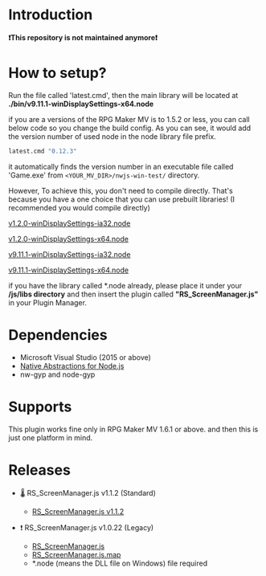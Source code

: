 # Introduction

**❗️This repository is not maintained anymore❗️**

# How to setup?

Run the file called 'latest.cmd', then the main library will be located at **./bin/v9.11.1-winDisplaySettings-x64.node**

if you are a versions of the RPG Maker MV is to 1.5.2 or less, you can call below code so you change the build config. As you can see, it would add the version number of used node in the node library file prefix.

```cmd
latest.cmd "0.12.3"
```

it automatically finds the version number in an executable file called 'Game.exe' from `<YOUR_MV_DIR>/nwjs-win-test/` directory.

However, To achieve this, you don't need to compile directly. That's because you have a one choice that you can use prebuilt libraries! (I recommended you would compile directly)

[v1.2.0-winDisplaySettings-ia32.node](./bin/v1.2.0-winDisplaySettings-ia32.node)

[v1.2.0-winDisplaySettings-x64.node](./bin/v1.2.0-winDisplaySettings-x64.node)

[v9.11.1-winDisplaySettings-ia32.node](./bin/v9.11.1-winDisplaySettings-ia32.node)

[v9.11.1-winDisplaySettings-x64.node](./bin/v9.11.1-winDisplaySettings-x64.node)

if you have the library called \*.node already, please place it under your **/js/libs directory** and then
insert the plugin called **"RS_ScreenManager.js"** in your Plugin Manager.

# Dependencies

-   Microsoft Visual Studio (2015 or above)
-   [Native Abstractions for Node.js](https://github.com/nodejs/nan)
-   nw-gyp and node-gyp

# Supports

This plugin works fine only in RPG Maker MV 1.6.1 or above. and then this is just one platform in mind.

# Releases

-   🌡️ RS_ScreenManager.js v1.1.2 (Standard)

    -   [RS_ScreenManager.js v1.1.2](https://github.com/biud436/MV-Resolutions/blob/main/RS_ScreenManager.js)

-   ❗️ RS_ScreenManager.js v1.0.22 (Legacy)

    -   [RS_ScreenManager.js](https://github.com/biud436/MV-Resolutions/raw/main/dist/RS_ScreenManager.js)
    -   [RS_ScreenManager.js.map](https://github.com/biud436/MV-Resolutions/raw/main/dist/RS_ScreenManager.js.map)
    -   \*.node (means the DLL file on Windows) file required
